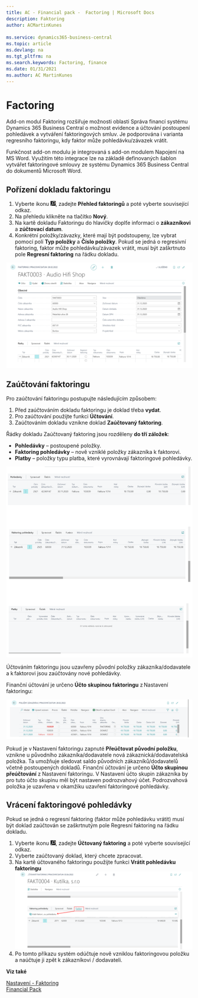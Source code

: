 ```yaml
---
title: AC - Financial pack -  Factoring | Microsoft Docs
description: Faktoring
author: ACMartinKunes

ms.service: dynamics365-business-central
ms.topic: article
ms.devlang: na
ms.tgt_pltfrm: na
ms.search.keywords: Factoring, finance 
ms.date: 01/31/2021
ms.author: AC MartinKunes
---
```

# Factoring

Add-on modul Faktoring rozšiřuje možnosti oblasti Správa financí systému Dynamics 365 Business Central o možnost evidence a účtování postoupení pohledávek a vytváření faktoringových smluv. Je podporována i varianta regresního faktoringu, kdy faktor může pohledávku/závazek vrátit.

Funkčnost add-on modulu je integrovaná s add-on modulem Napojení na MS Word. Využitím této integrace lze na základě definovaných šablon vytvářet faktoringové smlouvy ze systému Dynamics 365 Business Central do dokumentů Microsoft Word.

## Pořízení dokladu faktoringu 

1. Vyberte ikonu ![Žárovky, která otevře funkci Řekněte mi](media/ui-search/search_small.png "Řekněte mi, co chcete dělat"), zadejte **Přehled faktoringů** a poté vyberte související odkaz.
2. Na přehledu klikněte na tlačítko **Nový**.
3. Na kartě dokladu Faktoringu do hlavičky doplťe informaci o **zákazníkovi** a **zúčtovací datum**. 
4. Konkrétní položky/závazky, které mají být podstoupeny, lze vybrat pomocí polí **Typ položky** a **Číslo položky**. Pokud se jedná o regresivní faktoring, faktor může pohledávku/závazek vrátit, musí být zaškrtnuto pole **Regresní faktoring** na řádku dokladu.

![Karta fakctoringu](media/faktoring_card.png)

## Zaúčtování faktoringu
Pro zaúčtování faktoringu postupujte následujícím způsobem:

1. Před zaúčtováním dokladu faktoringu je doklad třeba **vydat**. 
2. Pro zaúčtování použijte funkci **Účtování**.
3. Zaúčtováním dokladu vznikne doklad **Zaúčtovaný faktoring**.

Řádky dokladu Zaúčtovaný faktoring jsou rozděleny **do tří záložek**:  
- **Pohledávky** – postoupené položky.
- **Faktoring pohledávky** – nově vzniklé položky zákazníka k faktorovi.
- **Platby** – položky typu platba, které vyrovnávají faktoringové pohledávky.

![Záložky faktoringu](media/faktoring_lines.png)

Účtováním faktoringu jsou uzavřeny původní položky zákazníka/dodavatele a k faktorovi jsou zaúčtovány nové pohledávky.

Finanční účtování je určeno **Účto skupinou faktoringu** z Nastavení faktoringu: 

![Položky zákazníka](media/faktoring_customer_entries.png)

Pokud je v Nastavení faktoringu zapnuté **Přeúčtovat původní položku**, vznikne u původního zákazníka/dodavatele nová zákaznická/dodavatelská položka. Ta umožňuje sledovat saldo původních zákazníků/dodavatelů včetně postoupených dokladů. Finanční účtování je určeno **Účto skupinou přeúčtování** z Nastavení faktoringu. V Nastavení účto skupin zákazníka by pro tuto účto skupinu měl být nastaven podrozvahový účet. Podrozvahová položka je uzavřena v okamžiku uzavření faktoringové pohledávky.

## Vrácení faktoringové pohledávky 
Pokud se jedná o regresní faktoring (faktor může pohledávku vrátit) musí být doklad zaúčtován se zaškrtnutým pole Regresní faktoring na řádku dokladu.

1. Vyberte ikonu ![Žárovky, která otevře funkci Řekněte mi](media/ui-search/search_small.png "Řekněte mi, co chcete dělat"), zadejte **Účtovaný faktoring** a poté vyberte související odkaz.
2. Vyberte zaúčtovaný doklad, který chcete zpracovat.
3. Na kartě účtovaného faktoringu použijte funkci **Vrátit pohledávku faktoringu**
![Vrácení faktoringu](media/faktoring_reverse.png)
4. Po tomto příkazu systém odúčtuje nově vzniklou faktoringovou položku a naúčtuje ji zpět k zákazníkovi / dodavateli. 

**Viz také**

[Nastavení - Faktoring](ac-factoring-setup.md)  
[Financial Pack](ac-finance-pack.md)  
